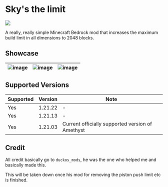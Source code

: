 # Sky's the limit
<a href="https://discord.gg/ArvWEVHGWs"><img src="https://img.shields.io/discord/1218673790775726182.svg?style=flat&label=Azurite&logo=discord&logoColor=ffffff&color=011e2c&labelColor=1f3157" /></a>

A really, really simple Minecraft Bedrock mod that increases the 
maximum build limit in all dimensions to 2048 blocks.

## Showcase
| ![image](./assets/img1.png) | ![image](./assets/img2.png) | ![image](./assets/img3.png) |
|----------------------------------------------------------------------------------------------------------------------|----------------------------------------------------------------------------------------------------------------------|----------------------------------------------------------------------------------------------------------------------|

## Supported Versions
| Supported | Version | Note                                             |
|-----------|---------|--------------------------------------------------|
| Yes       | 1.21.22 | -                                                |
| Yes       | 1.21.13 | -                                                |
| Yes       | 1.21.03 | Current officially supported version of Amethyst |

## Credit
All credit basically go to `duckos_mods`,
he was the one who helped me and basically made this.

This will be taken down once his mod for
removing the piston push limit etc is finished.
